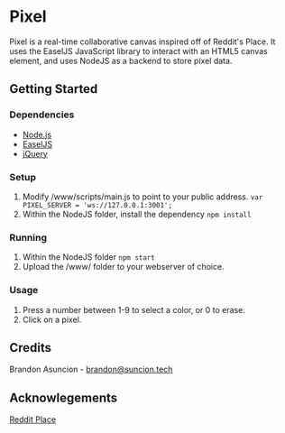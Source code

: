 # Pixel

Pixel is a real-time collaborative canvas inspired off of Reddit's Place. It uses the EaselJS JavaScript library to interact with an HTML5 canvas element, and uses NodeJS as a backend to store pixel data.

## Getting Started

### Dependencies
* [Node.js](https://nodejs.org/en/)
* [EaselJS](http://www.createjs.com/easeljs)
* [jQuery](https://jquery.com/)

### Setup
1. Modify /www/scripts/main.js to point to your public address.
	```var PIXEL_SERVER = 'ws://127.0.0.1:3001';```
2. Within the NodeJS folder, install the dependency
	```npm install```
	
### Running
1. Within the NodeJS folder
	```npm start```
2. Upload the /www/ folder to your webserver of choice.

### Usage
1. Press a number between 1-9 to select a color, or 0 to erase.
2. Click on a pixel.

## Credits
Brandon Asuncion - brandon@suncion.tech

## Acknowlegements
[Reddit Place](https://redditblog.com/2017/04/13/how-we-built-rplace/)